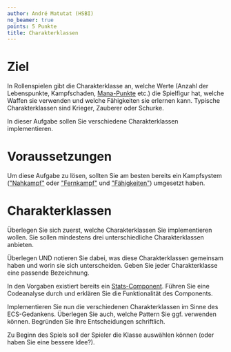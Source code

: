```yaml
---
author: André Matutat (HSBI)
no_beamer: true
points: 5 Punkte
title: Charakterklassen
---
```


# Ziel

In Rollenspielen gibt die Charakterklasse an, welche Werte (Anzahl der Lebenspunkte, Kampfschaden,
[Mana-Punkte](https://de.wikipedia.org/wiki/Mana_(Spiele)) etc.) die Spielfigur hat, welche Waffen sie verwenden und
welche Fähigkeiten sie erlernen kann. Typische Charakterklassen sind Krieger, Zauberer oder Schurke.

In dieser Aufgabe sollen Sie verschiedene Charakterklassen implementieren.

# Voraussetzungen

Um diese Aufgabe zu lösen, sollten Sie am besten bereits ein Kampfsystem
(["Nahkampf"](../group_monster/tasknpc-nahkampf.md) oder ["Fernkampf"](../group_monster/tasknpc-fernkampf.md) und
["Fähigkeiten"](taskbasic-skills.md)) umgesetzt haben.

# Charakterklassen

Überlegen Sie sich zuerst, welche Charakterklassen Sie implementieren wollen. Sie sollen mindestens drei
unterschiedliche Charakterklassen anbieten.

Überlegen UND notieren Sie dabei, was diese Charakterklassen gemeinsam haben und worin sie sich unterscheiden. Geben Sie
jeder Charakterklasse eine passende Bezeichnung.

In den Vorgaben existiert bereits ein
[Stats-Component](https://github.com/Dungeon-CampusMinden/Dungeon/blob/master/dungeon/src/contrib/entities/EntityFactory.java).
Führen Sie eine Codeanalyse durch und erklären Sie die Funktionalität des Components.

Implementieren Sie nun die verschiedenen Charakterklassen im Sinne des ECS-Gedankens. Überlegen Sie auch, welche Pattern
Sie ggf. verwenden können. Begründen Sie Ihre Entscheidungen schriftlich.

Zu Beginn des Spiels soll der Spieler die Klasse auswählen können (oder haben Sie eine bessere Idee?).
